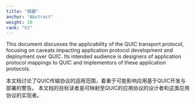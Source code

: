 ```yaml
---
title: "摘要"
anchor: "Abstract"
weight: 10
rank: "h2"
---
```


This document discusses the applicability of the QUIC transport protocol, focusing on caveats impacting application protocol development and deployment over QUIC. Its intended audience is designers of application protocol mappings to QUIC and implementors of these application protocols.

本文档讨论了QUIC传输协议的适用范围，着重于可能影响应用基于QUIC开发与部署的警告。
本文档的目标读者是可映射至QUIC的应用协议的设计者和这类应用协议的实现者。

